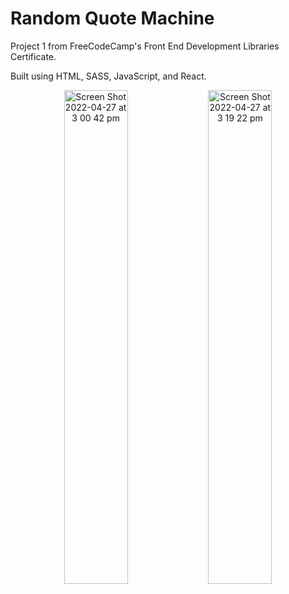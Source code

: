 # Random Quote Machine

Project 1 from FreeCodeCamp's Front End Development Libraries Certificate.

Built using HTML, SASS, JavaScript, and React.

<p align="center">
  <img width="45%" alt="Screen Shot 2022-04-27 at 3 00 42 pm" src="https://user-images.githubusercontent.com/96323853/165445963-151d970a-ae32-4b35-83c2-a5c4feeb74bc.png">
  <img width="45%" alt="Screen Shot 2022-04-27 at 3 19 22 pm" src="https://user-images.githubusercontent.com/96323853/165445972-55d68f76-6eca-42ce-b521-a349ae6a12b2.png">
</p>

